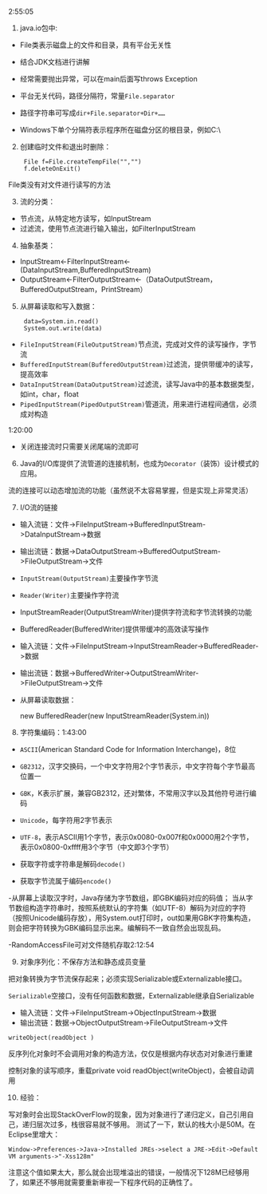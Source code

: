 2:55:05

1. java.io包中:

- File类表示磁盘上的文件和目录，具有平台无关性
- 结合JDK文档进行讲解
- 经常需要抛出异常，可以在main后面写throws Exception

- 平台无关代码，路径分隔符，常量`File.separator`
- 路径字符串可写成`dir+File.separator+Dir+……`
- Windows下单个分隔符表示程序所在磁盘分区的根目录，例如C:\

2. 创建临时文件和退出时删除：


        File f=File.createTempFile("","")
        f.deleteOnExit()
  
File类没有对文件进行读写的方法

3. 流的分类：
- 节点流，从特定地方读写，如InputStream
- 过滤流，使用节点流进行输入输出，如FilterInputStream

4. 抽象基类：
- InputStream<-FilterInputStream<-(DataInputStream,BufferedInputStream)
- OutputStream<-FilterOutputStream<-（DataOutputStream，BufferedOutputStream，PrintStream）

5. 从屏幕读取和写入数据：

        data=System.in.read()
        System.out.write(data)

- `FileInputStream(FileOutputStream)`节点流，完成对文件的读写操作，字节流
- `BufferedInputStream(BufferedOutputStream)`过滤流，提供带缓冲的读写，提高效率 
- `DataInputStream(DataOutputStream)`过滤流，读写Java中的基本数据类型，如int，char，float 
- `PipedInputStream(PipedOutputStream)`管道流，用来进行进程间通信，必须成对构造

1:20:00

- 关闭连接流时只需要关闭尾端的流即可

6. Java的I/O库提供了流管道的连接机制，也成为`Decorator`（装饰）设计模式的应用。

流的连接可以动态增加流的功能（虽然说不太容易掌握，但是实现上非常灵活）

7. I/O流的链接

- 输入流链：文件->FileInputStream->BufferedInputStream->DataInputStream->数据
- 输出流链：数据->DataOutputStream->BufferedOutputStream->FileOutputStream->文件

- `InputStream(OutputStream)`主要操作字节流
- `Reader(Writer)`主要操作字符流

- InputStreamReader(OutputStreamWriter)提供字符流和字节流转换的功能
- BufferedReader(BufferedWriter)提供带缓冲的高效读写操作
- 输入流链：文件->FileInputStream->InputStreamReader->BufferedReader->数据
- 输出流链：数据->BufferedWriter->OutputStreamWriter->FileOutputStream->文件
- 从屏幕读取数据：

    new BufferedReader(new InputStreamReader(System.in))

8. 字符集编码：1:43:00

- `ASCII`(American Standard Code for Information Interchange)，8位
- `GB2312`，汉字交换码，一个中文字符用2个字节表示，中文字符每个字节最高位置一
- `GBK`，K表示扩展，兼容GB2312，还对繁体，不常用汉字以及其他符号进行编码
- `Unicode`，每字符用2字节表示
- `UTF-8`，表示ASCII用1个字节，表示0x0080-0x007f和0x0000用2个字节，表示0x0800-0xffff用3个字节（中文即3个字节）

- 获取字符或字符串是解码`decode()`
- 获取字节流属于编码`encode()`

-从屏幕上读取汉字时，Java存储为字节数组，即GBK编码对应的码值； 当从字节数组构造字符串时，按照系统默认的字符集（如UTF-8）解码为对应的字符（按照Unicode编码存放），用System.out打印时，out如果用GBK字符集构造，则会把字符转换为GBK编码显示出来。编解码不一致自然会出现乱码。

-RandomAccessFile可对文件随机存取2:12:54

9. 对象序列化：不保存方法和静态成员变量

把对象转换为字节流保存起来；必须实现Serializable或Externalizable接口。

`Serializable`空接口，没有任何函数和数据，Externalizable继承自Serializable 

- 输入流链：文件->FileInputStream->ObjectInputStream->数据
- 输出流链：数据->ObjectOutputStream->FileOutputStream->文件

`writeObject(readObject )`

反序列化对象时不会调用对象的构造方法，仅仅是根据内存状态对对象进行重建

控制对象的读写顺序，重载private void readObject(writeObject)，会被自动调用

10. 经验：

写对象时会出现StackOverFlow的现象，因为对象进行了递归定义，自己引用自己，递归层次过多，栈很容易就不够用。
测试了一下，默认的栈大小是50M。在Eclipse里增大：

    Window->Preferences->Java->Installed JREs->select a JRE->Edit->Default VM arguments->"-Xss128m"

注意这个值如果太大，那么就会出现堆溢出的错误，一般情况下128M已经够用了，如果还不够用就需要重新审视一下程序代码的正确性了。




